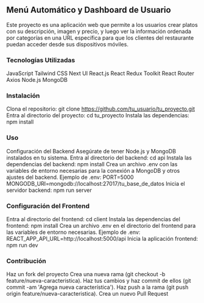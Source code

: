 
## Menú Automático y Dashboard de Usuario
Este proyecto es una aplicación web que permite a los usuarios crear platos con su descripción, imagen y precio, y luego ver la información ordenada por categorías en una URL específica para que los clientes del restaurante puedan acceder desde sus dispositivos móviles.

### Tecnologías Utilizadas
JavaScript
Tailwind CSS
Next UI
React.js
React Redux Toolkit
React Router
Axios
Node.js
MongoDB

### Instalación
Clona el repositorio: git clone https://github.com/tu_usuario/tu_proyecto.git
Entra al directorio del proyecto: cd tu_proyecto
Instala las dependencias: npm install

### Uso
Configuración del Backend
Asegúrate de tener Node.js y MongoDB instalados en tu sistema.
Entra al directorio del backend: cd api
Instala las dependencias del backend: npm install
Crea un archivo .env con las variables de entorno necesarias para la conexión a MongoDB y otros ajustes del backend.
Ejemplo de .env: PORT=5000
MONGODB_URI=mongodb://localhost:27017/tu_base_de_datos
Inicia el servidor backend: npm run server

### Configuración del Frontend
Entra al directorio del frontend: cd client
Instala las dependencias del frontend: npm install
Crea un archivo .env en el directorio del frontend para las variables de entorno necesarias.
Ejemplo de .env: REACT_APP_API_URL=http://localhost:5000/api
Inicia la aplicación frontend: npm run dev

### Contribución
Haz un fork del proyecto
Crea una nueva rama (git checkout -b feature/nueva-caracteristica).
Haz tus cambios y haz commit de ellos (git commit -am 'Agrega nueva característica').
Haz push a la rama (git push origin feature/nueva-caracteristica).
Crea un nuevo Pull Request
